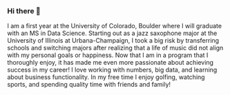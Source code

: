 ### Hi there 👋

I am a first year at the University of Colorado, Boulder where I will graduate with an MS in Data Science. Starting out as a jazz saxophone major at the University of Illinois at Urbana-Champaign, I took a big risk by transferring schools and switching majors after realizing that a life of music did not align with my personal goals or happiness. Now that I am in a program that I thoroughly enjoy, it has made me even more passionate about achieving success in my career! I love working with numbers, big data, and learning about business functionality. In my free time I enjoy golfing, watching sports, and spending quality time with friends and family!
